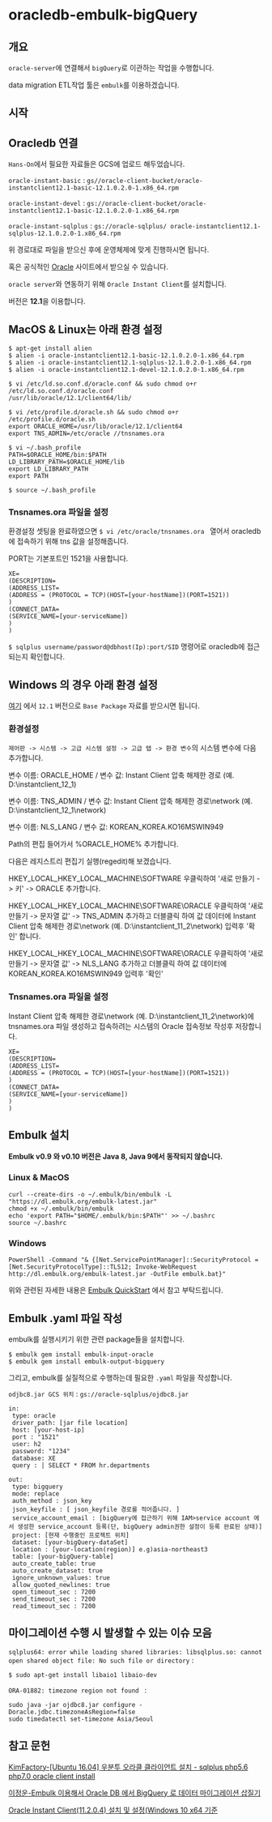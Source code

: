 # oracledb-embulk-bigQuery
## 개요
`oracle-server`에 연결해서 `bigQuery`로 이관하는 작업을 수행합니다. 

data migration ETL작업 툴은 `embulk`를 이용하겠습니다.

## 시작
## Oracledb 연결

`Hans-On`에서 필요한 자료들은 GCS에 업로드 해두었습니다.

`oracle-instant-basic` : `gs//oracle-client-bucket/oracle-instantclient12.1-basic-12.1.0.2.0-1.x86_64.rpm`

`oracle-instant-devel` : `gs://oracle-client-bucket/oracle-instantclient12.1-basic-12.1.0.2.0-1.x86_64.rpm`

`oracle-instant-sqlplus` : `gs://oracle-sqlplus/ oracle-instantclient12.1-sqlplus-12.1.0.2.0-1.x86_64.rpm`

위 경로대로 파일을 받으신 후에 운영체제에 맞게 진행하시면 됩니다.

혹은 공식적인 [Oracle](http://www.oracle.com/technetwork/indexes/downloads/index.html#database) 사이트에서 받으실 수 있습니다.

`oracle server`와 연동하기 위해 `Oracle Instant Client`를 설치합니다. 

버전은 **12.1**을 이용합니다.

## MacOS & Linux는 아래 환경 설정

```
$ apt-get install alien
$ alien -i oracle-instantclient12.1-basic-12.1.0.2.0-1.x86_64.rpm
$ alien -i oracle-instantclient12.1-sqlplus-12.1.0.2.0-1.x86_64.rpm
$ alien -i oracle-instantclient12.1-devel-12.1.0.2.0-1.x86_64.rpm
```

```
$ vi /etc/ld.so.conf.d/oracle.conf && sudo chmod o+r /etc/ld.so.conf.d/oracle.conf
/usr/lib/oracle/12.1/client64/lib/
```

```
$ vi /etc/profile.d/oracle.sh && sudo chmod o+r /etc/profile.d/oracle.sh
export ORACLE_HOME=/usr/lib/oracle/12.1/client64
export TNS_ADMIN=/etc/oracle //tnsnames.ora
```

```
$ vi ~/.bash_profile
PATH=$ORACLE_HOME/bin:$PATH
LD_LIBRARY_PATH=$ORACLE_HOME/lib
export LD_LIBRARY_PATH
export PATH

$ source ~/.bash_profile
```
### Tnsnames.ora 파일을 설정

환경설정 셋팅을 완료하였으면 `$ vi /etc/oracle/tnsnames.ora ` 열어서 oracledb에 접속하기 위해 tns 값을 설정해줍니다.

PORT는 기본포트인 1521을 사용합니다.

```
XE=
(DESCRIPTION=
(ADDRESS_LIST=
(ADDRESS = (PROTOCOL = TCP)(HOST=[your-hostName])(PORT=1521))
)
(CONNECT_DATA=
(SERVICE_NAME=[your-serviceName])
)
)
```

`$ sqlplus username/password@dbhost(Ip):port/SID` 명령어로 oracledb에 접근되는지 확인합니다.


## Windows 의 경우 아래 환경 설정

[여기](https://www.oracle.com/database/technologies/instant-client/winx64-64-downloads.html) 에서 `12.1` 버전으로 `Base Package` 자료를 받으시면 됩니다. 

### 환경설정

`제어판 -> 시스템 -> 고급 시스템 설정 -> 고급 탭 -> 환경 변수`의 시스템 변수에 다음 추가합니다.

변수 이름: ORACLE_HOME / 변수 값: Instant Client 압축 해제한 경로 (예. D:\instantclient_12_1)

변수 이름: TNS_ADMIN / 변수 값: Instant Client 압축 해제한 경로\network (예. D:\instantclient_12_1\network)

변수 이름: NLS_LANG / 변수 값: KOREAN_KOREA.KO16MSWIN949

Path의 편집 들어가서 %ORACLE_HOME% 추가합니다.

다음은 레지스트리 편집기 실행(regedit)해 보겠습니다.

HKEY_LOCAL_HKEY_LOCAL_MACHINE\SOFTWARE 우클릭하여 '새로 만들기 -> 키' -> ORACLE 추가합니다.

HKEY_LOCAL_HKEY_LOCAL_MACHINE\SOFTWARE\ORACLE 우클릭하여 '새로 만들기 -> 문자열 값' -> TNS_ADMIN 추가하고 더블클릭 하여  값 데이터에 Instant Client 압축 해제한 경로\network (예. D:\instantclient_11_2\network) 입력후 '확인' 합니다.

HKEY_LOCAL_HKEY_LOCAL_MACHINE\SOFTWARE\ORACLE 우클릭하여 '새로 만들기 -> 문자열 값' -> NLS_LANG 추가하고 더블클릭 하여  값 데이터에 KOREAN_KOREA.KO16MSWIN949 입력후 '확인'

### Tnsnames.ora 파일을 설정

Instant Client 압축 해제한 경로\network (예. D:\instantclient_11_2\network)에 tnsnames.ora 파일 생성하고 접속하려는 시스템의 Oracle 접속정보 작성후 저장합니다.

```
XE=
(DESCRIPTION=
(ADDRESS_LIST=
(ADDRESS = (PROTOCOL = TCP)(HOST=[your-hostName])(PORT=1521))
)
(CONNECT_DATA=
(SERVICE_NAME=[your-serviceName])
)
)
```

## Embulk 설치
**Embulk v0.9 와 v0.10 버전은 Java 8, Java 9에서 동작되지 않습니다.**

### Linux & MacOS
```
curl --create-dirs -o ~/.embulk/bin/embulk -L "https://dl.embulk.org/embulk-latest.jar"
chmod +x ~/.embulk/bin/embulk
echo 'export PATH="$HOME/.embulk/bin:$PATH"' >> ~/.bashrc
source ~/.bashrc
```

### Windows
```
PowerShell -Command "& {[Net.ServicePointManager]::SecurityProtocol = [Net.SecurityProtocolType]::TLS12; Invoke-WebRequest http://dl.embulk.org/embulk-latest.jar -OutFile embulk.bat}"
```

위와 관련된 자세한 내용은 [Embulk QuickStart](https://www.embulk.org/) 에서 참고 부탁드립니다.

## Embulk .yaml 파일 작성

embulk를 실행시키기 위한 관련 package들을 설치합니다.

```
$ embulk gem install embulk-input-oracle
$ embulk gem install embulk-output-bigquery
```

그리고, embulk를 실질적으로 수행하는데 필요한 `.yaml` 파일을 작성합니다.

`odjbc8.jar GCS 위치` : `gs://oracle-sqlplus/ojdbc8.jar`

```
in:
 type: oracle
 driver_path: [jar file location]
 host: [your-host-ip]
 port : "1521"
 user: h2
 password: "1234"
 database: XE
 query : | SELECT * FROM hr.departments

out:
 type: bigquery
 mode: replace
 auth_method : json_key
 json_keyfile : [ json_keyfile 경로를 적어줍니다. ]
 service_account_email : [bigQuery에 접근하기 위해 IAM>service account 에서 생성한 service_account 등록(단, bigQuery admin권한 설정이 등록 완료된 상태)]
 project: [현재 수행중인 프로젝트 위치]
 dataset: [your-bigQuery-dataSet]
 location : [your-location(region)] e.g)asia-northeast3
 table: [your-bigQuery-table]
 auto_create_table: true
 auto_create_dataset: true
 ignore_unknown_values: true
 allow_quoted_newlines: true
 open_timeout_sec : 7200
 send_timeout_sec : 7200
 read_timeout_sec : 7200
```

## 마이그레이션 수행 시 발생할 수 있는 이슈 모음

`sqlplus64: error while loading shared libraries: libsqlplus.so: cannot open shared object file: No such file or directory` :

```
$ sudo apt-get install libaio1 libaio-dev
```

`ORA-01882: timezone region not found ` :

```
sudo java -jar ojdbc8.jar configure -Doracle.jdbc.timezoneAsRegion=false
sudo timedatectl set-timezone Asia/Seoul
```

## 참고 문헌

[KimFactory-[Ubuntu 16.04] 우분투 오라클 클라이언트 설치 - sqlplus php5.6 php7.0 oracle client install](https://blog.kimsfactory.com/entry/Ubuntu-1604-%EC%9A%B0%EB%B6%84%ED%88%AC-%EC%98%A4%EB%9D%BC%ED%81%B4-%ED%81%B4%EB%9D%BC%EC%9D%B4%EC%96%B8%ED%8A%B8-%EC%84%A4%EC%B9%98-sqlplus-php56-php70-oracle-client-install)

[이정운-Embulk 이용해서 Oracle DB 에서 BigQuery 로 데이터 마이그레이션 삽질기](https://medium.com/@jwlee98/embulk-%EC%9D%B4%EC%9A%A9%ED%95%B4%EC%84%9C-oracle-db-%EC%97%90%EC%84%9C-bigquery-%EB%A1%9C-%EB%8D%B0%EC%9D%B4%ED%84%B0-%EB%A7%88%EC%9D%B4%EA%B7%B8%EB%A0%88%EC%9D%B4%EC%85%98-%EC%82%BD%EC%A7%88%EA%B8%B0-141dc1d62b73)

[Oracle Instant Client(11.2.0.4) 설치 및 설정(Windows 10 x64 기준](https://testtube.tistory.com/entry/Oracle-Instant-Client11204-%EC%84%A4%EC%B9%98-%EB%B0%8F-%EC%84%A4%EC%A0%95Windows-10-x64-%EA%B8%B0%EC%A4%80)
